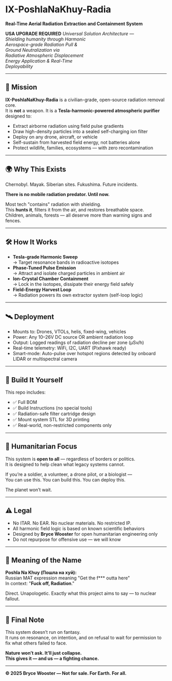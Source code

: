 # IX-PoshlaNaKhuy-Radia  
**Real-Time Aerial Radiation Extraction and Containment System**

**USA UPGRADE REQUIRED** 
*Universal Solution Architecture —  
Shielding humanity through Harmonic  
Aerospace-grade Radiation Pull &  
Ground Neutralization via  
Radiative Atmospheric Displacement  
Energy Application & Real-Time  
Deployability*

---

## 🚨 Mission

**IX-PoshlaNaKhuy-Radia** is a civilian-grade, open-source radiation removal core.  
It is **not** a weapon. It is a **Tesla-harmonic-powered atmospheric purifier** designed to:

- Extract airborne radiation using field pulse gradients
- Draw high-density particles into a sealed self-charging ion filter
- Deploy on any drone, aircraft, or vehicle
- Self-sustain from harvested field energy, not batteries alone
- Protect wildlife, families, ecosystems — with zero recontamination

---

## 🌍 Why This Exists

Chernobyl. Mayak. Siberian sites. Fukushima. Future incidents.

**There is no mobile radiation predator. Until now.**

Most tech "contains" radiation with shielding.  
This **hunts it**, filters it from the air, and restores breathable space.  
Children, animals, forests — all deserve more than warning signs and fences.

---

## 🛠️ How It Works

- **Tesla-grade Harmonic Sweep**  
  → Target resonance bands in radioactive isotopes  
- **Phase-Tuned Pulse Emission**  
  → Attract and isolate charged particles in ambient air  
- **Ion-Crystal Chamber Containment**  
  → Lock in the isotopes, dissipate their energy field safely  
- **Field-Energy Harvest Loop**  
  → Radiation powers its own extractor system (self-loop logic)

---

## 🛰️ Deployment

- Mounts to: Drones, VTOLs, helis, fixed-wing, vehicles  
- Power: Any 10–26V DC source OR ambient radiation loop  
- Output: Logged readings of radiation decline per zone (μSv/h)  
- Real-time telemetry: WiFi, I2C, UART (Pixhawk ready)  
- Smart-mode: Auto-pulse over hotspot regions detected by onboard LIDAR or multispectral camera

---

## 🔧 Build It Yourself

This repo includes:

- ✅ Full BOM
- ✅ Build Instructions (no special tools)
- ✅ Radiation-safe filter cartridge design
- ✅ Mount system STL for 3D printing
- ✅ Real-world, non-restricted components only

---

## 🌱 Humanitarian Focus

This system is **open to all** — regardless of borders or politics.  
It is designed to help clean what legacy systems cannot.

If you’re a soldier, a volunteer, a drone pilot, or a biologist —  
You can use this. You can build this. You can deploy this.  

The planet won’t wait.

---

## ⚠️ Legal

- No ITAR. No EAR. No nuclear materials. No restricted IP.
- All harmonic field logic is based on known scientific behaviors
- Designed by **Bryce Wooster** for open humanitarian engineering only  
- Do not repurpose for offensive use — we will know

---

## 💬 Meaning of the Name

**Poshla Na Khuy (Пошла на хуй):**  
Russian MAT expression meaning "Get the f*** outta here"  
In context: "**Fuck off, Radiation**."

Direct. Unapologetic. Exactly what this project aims to say — to nuclear fallout.

---

## 🐾 Final Note

This system doesn’t run on fantasy.  
It runs on resonance, on intention, and on refusal to wait for permission to fix what others failed to face.

**Nature won’t ask. It’ll just collapse.  
This gives it — and us — a fighting chance.**

---

**© 2025 Bryce Wooster — Not for sale. For Earth. For all.**
